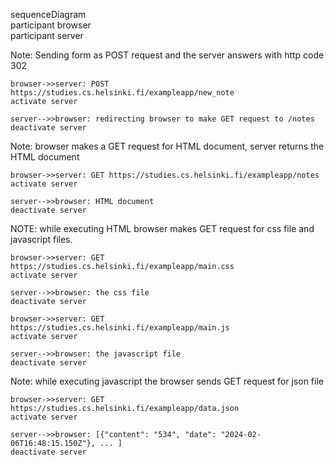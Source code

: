 sequenceDiagram  
    participant browser  
    participant server

Note: Sending form as POST request and the server answers with http code 302

    browser->>server: POST https://studies.cs.helsinki.fi/exampleapp/new_note
    activate server

    server-->>browser: redirecting browser to make GET request to /notes
    deactivate server

Note: browser makes a GET request for HTML document, server returns the HTML document

    browser->>server: GET https://studies.cs.helsinki.fi/exampleapp/notes
    activate server

    server-->>browser: HTML document
    deactivate server

NOTE: while executing HTML browser makes GET request for css file and javascript files.

    browser->>server: GET https://studies.cs.helsinki.fi/exampleapp/main.css
    activate server

    server-->>browser: the css file
    deactivate server

    browser->>server: GET https://studies.cs.helsinki.fi/exampleapp/main.js
    activate server

    server-->>browser: the javascript file
    deactivate server

Note: while executing javascript the browser sends GET request for json file

    browser->>server: GET https://studies.cs.helsinki.fi/exampleapp/data.json
    activate server

    server-->>browser: [{"content": "534", "date": "2024-02-06T16:48:15.150Z"}, ... ]
    deactivate server